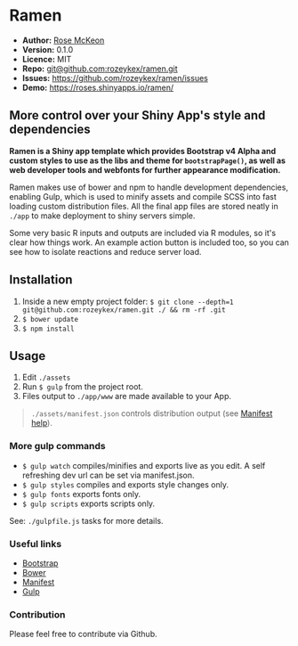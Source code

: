 # Ramen

- **Author:** [Rose McKeon](http://rosemckeon.co.uk)
- **Version:** 0.1.0
- **Licence:** MIT
- **Repo:** [git@github.com:rozeykex/ramen.git](https://github.com/rozeykex/ramen.git)
- **Issues:** https://github.com/rozeykex/ramen/issues
- **Demo:** https://roses.shinyapps.io/ramen/

## More control over your Shiny App's style and dependencies

**Ramen is a Shiny app template which provides Bootstrap v4 Alpha and custom styles to use as the libs and theme for `bootstrapPage()`, as well as web developer tools and webfonts for further appearance modification.**

Ramen makes use of bower and npm to handle development dependencies, enabling Gulp, which is used to minify assets and compile SCSS into fast loading custom distribution files. All the final app files are stored neatly in `./app` to make deployment to shiny servers simple.

Some very basic R inputs and outputs are included via R modules, so it's clear how things work. An example action button is included too, so you can see how to isolate reactions and reduce server load.

## Installation

1. Inside a new empty project folder: `$ git clone --depth=1 git@github.com:rozeykex/ramen.git ./ && rm -rf .git`
2. `$ bower update`
3. `$ npm install`

## Usage 

1. Edit `./assets` 
2. Run `$ gulp` from the project root.
3. Files output to `./app/www` are made available to your App.

> `./assets/manifest.json` controls distribution output (see [Manifest help](https://github.com/austinpray/asset-builder/tree/master/help)).

### More gulp commands

- `$ gulp watch` compiles/minifies and exports live as you edit. A self refreshing dev url can be set via manifest.json.
- `$ gulp styles` compiles and exports style changes only.
- `$ gulp fonts` exports fonts only.
- `$ gulp scripts` exports scripts only.

See: `./gulpfile.js` tasks for more details.

### Useful links

- [Bootstrap](https://v4-alpha.getbootstrap.com/)
- [Bower](https://bower.io/)
- [Manifest](https://github.com/austinpray/asset-builder/tree/master/help)
- [Gulp](http://gulpjs.com/)

### Contribution

Please feel free to contribute via Github.